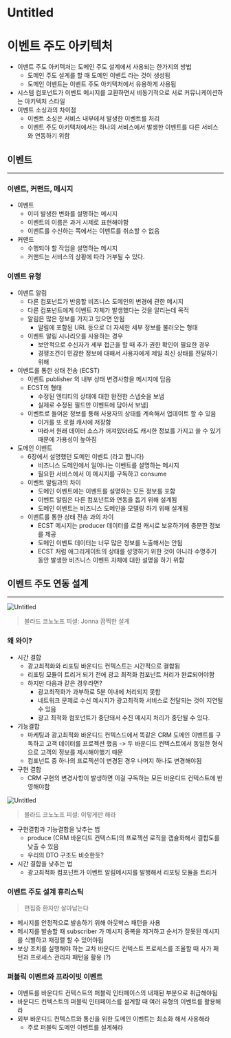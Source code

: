 # Untitled

# 이벤트 주도 아키텍처

- 이벤트 주도 아키텍처는 도메인 주도 설계에서 사용되는 한가지의 방법
    - 도메인 주도 설계를 할 때 도메인 이벤트 라는 것이 생성됨
    - 도메인 이벤트는 이벤트 주도 아키텍처에서 유용하게 사용됨
- 시스템 컴포넌트가 이벤트 메시지를 교환하면서 비동기적으로 서로 커뮤니케이션하는 아키텍처 스타일
- 이벤트 소싱과의 차이점
    - 이벤트 소싱은 서비스 내부에서 발생한 이벤트를 처리
    - 이벤트 주도 아키텍처에서는 하나의 서비스에서 발생한 이벤트를 다른 서비스와 연동하기 위함

## 이벤트

---

### 이벤트, 커맨드, 메시지

- 이벤트
    - 이미 발생한 변화를 설명하는 메시지
    - 이벤트의 이름은 과거 시제로 표현해야함
    - 이벤트를 수신하는 쪽에서는 이벤트를 취소할 수 없음
- 커맨드
    - 수행되야 할 작업을 설명하는 메시지
    - 커맨드는 서비스의 상황에 따라 거부될 수 있다.

### 이벤트 유형

- 이벤트 알림
    - 다른 컴포넌트가 반응할 비즈니스 도메인의 변경에 관한 메시지
    - 다른 컴포넌트에게 이벤트 자체가 발생했다는 것을 알리는데 목적
    - 알림은 많은 정보를 가지고 있으면 안됨
        - 알림에 포함된 URL 등으로 더 자세한 세부 정보를 불러오는 형태
    - 이벤트 알림 시나리오를 사용하는 경우
        - 보안적으로 수신자가 세부 접근을 할 때 추가 권한 확인이 필요한 경우
        - 경쟁조건이 민감한 정보에 대해서 사용자에게 제일 최신 상태를 전달하기 위해
- 이벤트를 통한 상태 전송 (ECST)
    - 이벤트 publisher 의 내부 상태 변경사항을 메시지에 담음
    - ECST의 형태
        - 수정된 엔티티의 상태에 대한 완전한 스냅숏을 보냄
        - 실제로 수정된 필드만 이벤트에 담아서 보냄]
    - 이벤트로 들어온 정보를 통해 사용자의 상태를 계속해서 업데이트 할 수 있음
        - 이거를 또 로컬 캐시에 저장함
        - 따라서 원래 데이터 소스가 꺼져있더라도 캐시한 정보를 가지고 쓸 수 있기 때문에 가용성이 높아짐
- 도메인 이벤트
    - 6장에서 설명했던 도메인 이벤트 (라고 합니다)
        - 비즈니스 도메인에서 일어나는 이벤트를 설명하는 메시지
        - 필요한 서비스에서 이 메시지를 구독하고 consume
    - 이벤트 알림과의 차이
        - 도메인 이벤트에는 이벤트를 설명하는 모든 정보를 포함
        - 이벤트 알림은 다른 컴포넌트와 연동을 돕기 위해 설계됨
        - 도메인 이벤트는 비즈니스 도메인을 모델링 하기 위해 설계됨
    - 이벤트를 통한 상태 전송 과의 차이
        - ECST 메시지는 producer 데이터를 로컬 캐시로 보유하기에 충분한 정보를 제공
        - 도메인 이벤트 데이터는 너무 많은 정보를 노출해서는 안됨
        - ECST 처럼 애그리게이트의 상태를 성명하기 위한 것이 아니라 수명주기 동안 발생한 비즈니스 이벤트 자체에 대한 설명을 하기 위함

## 이벤트 주도 연동 설계

---

![Untitled](Untitled%20a71616489f014b10bce1b2146bf686c6/Untitled.png)

> 블라드 코노노프 피셜: Jonna 끔찍한 설계
> 

### 왜 와이?

- 시간 결합
    - 광고최적화와 리포팅 바운디드 컨텍스트는 시간적으로 결합됨
    - 리포팅 모듈이 트리거 되기 전에 광고 최적화 컴포넌트 처리가 완료되어야함
    - 하지만 다음과 같은 경우라면?
        - 광고최적화가 과부하로 5분 이내에 처리되지 못함
        - 네트워크 문제로 수신 메시지가 광고최적화 서비스로 전달되는 것이 지연될 수 있음
        - 광고 최적화 컴포넌트가 중단돼서 수진 메시지 처리가 중단될 수 있다.
- 기능결합
    - 마케팅과 광고최적화 바운디드 컨텍스드에서 똑같은 CRM 도메인 이벤트를 구독하고 고객 데이터를 프로젝션 했음 -> 두 바운디드 컨텍스트에서 동일한 형식으로 고객의 정보를 제시해야했기 때문
    - 컴포넌트 중 하나의 프로젝션이 변경된 경우 나머지 하나도 변경해야됨
- 구현 결합
    - CRM 구현의 변경사항이 발생하면 이걸 구독하는 모든 바운디드 컨텍스트에 반영해야함

![Untitled](Untitled%20a71616489f014b10bce1b2146bf686c6/Untitled%201.png)

> 블라드 코노노프 피셜: 이렇게만 해라
> 
- 구현결합과 기능결합을 낮추는 법
    - produce (CRM 바운디드 컨텍스트)의 프로젝션 로직을 캡슐화해서 결합도를 낮출 수 있음
    - 우리의 DTO 구조도 비슷한듯?
- 시간 결합을 낮추는 법
    - 광고최적화 컴포넌트가 이벤트 알림메시지를 발행해서 리포팅 모듈을 트리거

### 이벤트 주도 설계 휴리스틱

> 편집증 환자만 살아남는다
> 
- 메시지를 안정적으로 발송하기 위해 아웃박스 패턴을 사용
- 메시지를 발송할 때 subscriber 가 메시지 중복을 제거하고 순서가 잘못된 메시지를 식별하고 재정렬 할 수 있어야됨
- 보상 조치를 실행해야 하는 교차 바운디드 컨텍스트 프로세스를 조율할 때 사가 패턴과 프로세스 관리자 패턴을 활용 (?)

### 퍼블릭 이벤트와 프라이빗 이벤트

- 이벤트를 바운디드 컨텍스트의 퍼블릭 인터페이스의 내재된 부분으로 취급해야됨
- 바운디드 컨텍스트의 퍼블릭 인터페이스를 설계할 때 여러 유형의 이벤트를 활용해라
- 외부 바운디드 컨텍스트와 통신을 위한 도메인 이벤트는 최소화 해서 사용해라
    - 주로 퍼블릭 도메인 이벤트를 설계해라